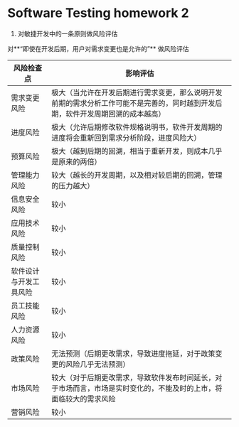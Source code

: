 # Software Testing homework 2

1. 对敏捷开发中的一条原则做风险评估

对**“即使在开发后期，用户对需求变更也是允许的”** 做风险评估

| 风险检查点             | 影响评估                                                     |
| ---------------------- | ------------------------------------------------------------ |
| 需求变更风险           | 极大（当允许在开发后期进行需求变更，那么说明开发前期的需求分析工作可能不是完善的，同时越到开发后期，软件开发周期回溯的成本越高） |
| 进度风险               | 极大（允许后期修改软件规格说明书，软件开发周期的进度将会重新回到需求分析阶段，进度风险大） |
| 预算风险               | 极大（越到后期的回溯，相当于重新开发，则成本几乎是原来的两倍） |
| 管理能力风险           | 较大（越长的开发周期，以及相对较后期的回溯，管理的压力越大） |
| 信息安全风险           | 较小                                                         |
| 应用技术风险           | 较小                                                         |
| 质量控制风险           | 较小                                                         |
| 软件设计与开发工具风险 | 较小                                                         |
| 员工技能风险           | 较小                                                         |
| 人力资源风险           | 较小                                                         |
| 政策风险               | 无法预测（后期更改需求，导致进度拖延，对于政策变更的风险几乎无法预测） |
| 市场风险               | 较大（对于后期更改需求，导致软件发布时间延长，对于市场而言，市场是实时变化的，不能及时的上市，将面临较大的需求风险 |
| 营销风险               | 较小                                                         |

